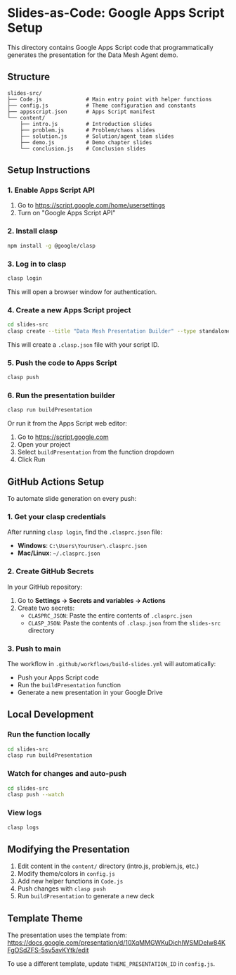 # Slides-as-Code: Google Apps Script Setup

This directory contains Google Apps Script code that programmatically generates the presentation for the Data Mesh Agent demo.

## Structure

```
slides-src/
├── Code.js              # Main entry point with helper functions
├── config.js            # Theme configuration and constants
├── appsscript.json      # Apps Script manifest
└── content/
    ├── intro.js         # Introduction slides
    ├── problem.js       # Problem/chaos slides
    ├── solution.js      # Solution/agent team slides
    ├── demo.js          # Demo chapter slides
    └── conclusion.js    # Conclusion slides
```

## Setup Instructions

### 1. Enable Apps Script API

1. Go to https://script.google.com/home/usersettings
2. Turn on "Google Apps Script API"

### 2. Install clasp

```bash
npm install -g @google/clasp
```

### 3. Log in to clasp

```bash
clasp login
```

This will open a browser window for authentication.

### 4. Create a new Apps Script project

```bash
cd slides-src
clasp create --title "Data Mesh Presentation Builder" --type standalone
```

This will create a `.clasp.json` file with your script ID.

### 5. Push the code to Apps Script

```bash
clasp push
```

### 6. Run the presentation builder

```bash
clasp run buildPresentation
```

Or run it from the Apps Script web editor:
1. Go to https://script.google.com
2. Open your project
3. Select `buildPresentation` from the function dropdown
4. Click Run

## GitHub Actions Setup

To automate slide generation on every push:

### 1. Get your clasp credentials

After running `clasp login`, find the `.clasprc.json` file:
- **Windows**: `C:\Users\YourUser\.clasprc.json`
- **Mac/Linux**: `~/.clasprc.json`

### 2. Create GitHub Secrets

In your GitHub repository:
1. Go to **Settings → Secrets and variables → Actions**
2. Create two secrets:
   - `CLASPRC_JSON`: Paste the entire contents of `.clasprc.json`
   - `CLASP_JSON`: Paste the contents of `.clasp.json` from the `slides-src` directory

### 3. Push to main

The workflow in `.github/workflows/build-slides.yml` will automatically:
- Push your Apps Script code
- Run the `buildPresentation` function
- Generate a new presentation in your Google Drive

## Local Development

### Run the function locally
```bash
cd slides-src
clasp run buildPresentation
```

### Watch for changes and auto-push
```bash
cd slides-src
clasp push --watch
```

### View logs
```bash
clasp logs
```

## Modifying the Presentation

1. Edit content in the `content/` directory (intro.js, problem.js, etc.)
2. Modify theme/colors in `config.js`
3. Add new helper functions in `Code.js`
4. Push changes with `clasp push`
5. Run `buildPresentation` to generate a new deck

## Template Theme

The presentation uses the template from:
https://docs.google.com/presentation/d/10XqMMGWKuDichIWSMDeIw84KFgOSdZFS-5sv5avKYtk/edit

To use a different template, update `THEME_PRESENTATION_ID` in `config.js`.
